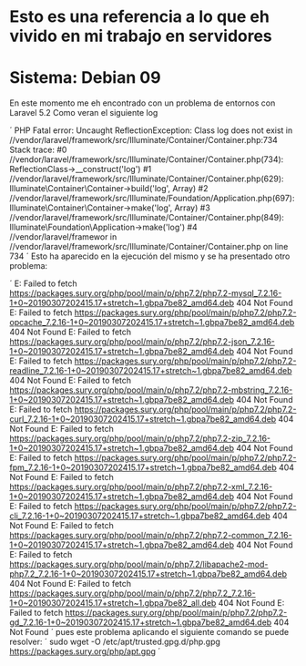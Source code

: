 # Esto es una referencia a lo que eh vivido en mi trabajo en servidores
# Sistema: Debian 09

En este momento me eh encontrado con un problema de entornos con Laravel 5.2
Como veran el siguiente log 

´
PHP Fatal error:  Uncaught ReflectionException: Class log does not exist in //vendor/laravel/framework/src/Illuminate/Container/Container.php:734
Stack trace:
#0 //vendor/laravel/framework/src/Illuminate/Container/Container.php(734): ReflectionClass->__construct('log')
#1 //vendor/laravel/framework/src/Illuminate/Container/Container.php(629): Illuminate\Container\Container->build('log', Array)
#2 //vendor/laravel/framework/src/Illuminate/Foundation/Application.php(697): Illuminate\Container\Container->make('log', Array)
#3 //vendor/laravel/framework/src/Illuminate/Container/Container.php(849): Illuminate\Foundation\Application->make('log')
#4 //vendor/laravel/framewor in //vendor/laravel/framework/src/Illuminate/Container/Container.php on line 734
´
Esto ha aparecido en la ejecución del mismo y se ha presentado otro problema:

´
E: Failed to fetch https://packages.sury.org/php/pool/main/p/php7.2/php7.2-mysql_7.2.16-1+0~20190307202415.17+stretch~1.gbpa7be82_amd64.deb  404  Not Found
E: Failed to fetch https://packages.sury.org/php/pool/main/p/php7.2/php7.2-opcache_7.2.16-1+0~20190307202415.17+stretch~1.gbpa7be82_amd64.deb  404  Not Found
E: Failed to fetch https://packages.sury.org/php/pool/main/p/php7.2/php7.2-json_7.2.16-1+0~20190307202415.17+stretch~1.gbpa7be82_amd64.deb  404  Not Found
E: Failed to fetch https://packages.sury.org/php/pool/main/p/php7.2/php7.2-readline_7.2.16-1+0~20190307202415.17+stretch~1.gbpa7be82_amd64.deb  404  Not Found
E: Failed to fetch https://packages.sury.org/php/pool/main/p/php7.2/php7.2-mbstring_7.2.16-1+0~20190307202415.17+stretch~1.gbpa7be82_amd64.deb  404  Not Found
E: Failed to fetch https://packages.sury.org/php/pool/main/p/php7.2/php7.2-curl_7.2.16-1+0~20190307202415.17+stretch~1.gbpa7be82_amd64.deb  404  Not Found
E: Failed to fetch https://packages.sury.org/php/pool/main/p/php7.2/php7.2-zip_7.2.16-1+0~20190307202415.17+stretch~1.gbpa7be82_amd64.deb  404  Not Found
E: Failed to fetch https://packages.sury.org/php/pool/main/p/php7.2/php7.2-fpm_7.2.16-1+0~20190307202415.17+stretch~1.gbpa7be82_amd64.deb  404  Not Found
E: Failed to fetch https://packages.sury.org/php/pool/main/p/php7.2/php7.2-xml_7.2.16-1+0~20190307202415.17+stretch~1.gbpa7be82_amd64.deb  404  Not Found
E: Failed to fetch https://packages.sury.org/php/pool/main/p/php7.2/php7.2-cli_7.2.16-1+0~20190307202415.17+stretch~1.gbpa7be82_amd64.deb  404  Not Found
E: Failed to fetch https://packages.sury.org/php/pool/main/p/php7.2/php7.2-common_7.2.16-1+0~20190307202415.17+stretch~1.gbpa7be82_amd64.deb  404  Not Found
E: Failed to fetch https://packages.sury.org/php/pool/main/p/php7.2/libapache2-mod-php7.2_7.2.16-1+0~20190307202415.17+stretch~1.gbpa7be82_amd64.deb  404  Not Found
E: Failed to fetch https://packages.sury.org/php/pool/main/p/php7.2/php7.2_7.2.16-1+0~20190307202415.17+stretch~1.gbpa7be82_all.deb  404  Not Found
E: Failed to fetch https://packages.sury.org/php/pool/main/p/php7.2/php7.2-gd_7.2.16-1+0~20190307202415.17+stretch~1.gbpa7be82_amd64.deb  404  Not Found
´
pues este problema aplicando el siguiente comando se puede resolver:
´
sudo wget -O /etc/apt/trusted.gpg.d/php.gpg https://packages.sury.org/php/apt.gpg
´
